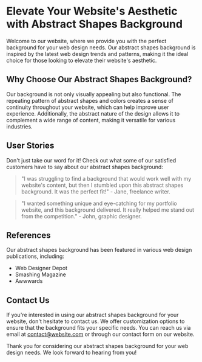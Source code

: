 <!--font:Open Sans-->

# Elevate Your Website's Aesthetic with Abstract Shapes Background

Welcome to our website, where we provide you with the perfect background for your web design needs. Our abstract shapes background is inspired by the latest web design trends and patterns, making it the ideal choice for those looking to elevate their website's aesthetic.

## Why Choose Our Abstract Shapes Background?

Our background is not only visually appealing but also functional. The repeating pattern of abstract shapes and colors creates a sense of continuity throughout your website, which can help improve user experience. Additionally, the abstract nature of the design allows it to complement a wide range of content, making it versatile for various industries.

## User Stories

Don't just take our word for it! Check out what some of our satisfied customers have to say about our abstract shapes background:

> "I was struggling to find a background that would work well with my website's content, but then I stumbled upon this abstract shapes background. It was the perfect fit!" - Jane, freelance writer.

> "I wanted something unique and eye-catching for my portfolio website, and this background delivered. It really helped me stand out from the competition." - John, graphic designer.

## References

Our abstract shapes background has been featured in various web design publications, including:

- Web Designer Depot
- Smashing Magazine
- Awwwards

## Contact Us

If you're interested in using our abstract shapes background for your website, don't hesitate to contact us. We offer customization options to ensure that the background fits your specific needs. You can reach us via email at [contact@website.com](mailto:contact@website.com) or through our contact form on our website.

Thank you for considering our abstract shapes background for your web design needs. We look forward to hearing from you!

<!--

Write me content for website with wallpaper which alt text is:

"A wallpaper with a repeating pattern of abstract shapes and colors, inspired by web design trends and patterns."

The name/title of the page should not be 1:1 copy of the alt text but rather a real content of the website which is using this wallpaper.

- Use markdown format 
- Start with heading
- Heading should be short and concise
- The content should look like a real website 
- The website should not be about the wallpaper, wallpaper is just a related background
- Heading should be contain work "wallpaper" or "background"
- Include real sections like references, contact, user stories, etc. use things relevant to the page purpose.
- Feel free to use structure like headings, bullets, numbering, blockquotes, paragraphs, horizontal lines, etc.
- You can use formatting like bold or _italic_
- You can include UTF-8 emojis
- Links should be only #hash anchors (and you can refer to the document itself)
- Do not include images


---


# Abstract Shapes Wallpaper: Elevate Your Web Design

Welcome to our website, where we provide you with the perfect background for your web design needs. Our abstract shapes wallpaper is inspired by the latest web design trends and patterns, making it the ideal choice for those looking to elevate their website's aesthetic.

## Why Choose Our Abstract Shapes Wallpaper?

Our wallpaper is not only visually appealing but also functional. The repeating pattern of abstract shapes and colors creates a sense of continuity throughout your website, which can help improve user experience. Additionally, the abstract nature of the design allows it to complement a wide range of content, making it versatile for various industries.

## User Stories

Don't just take our word for it! Check out what some of our satisfied customers have to say about our abstract shapes wallpaper:

> "I was struggling to find a background that would work well with my website's content, but then I stumbled upon this abstract shapes wallpaper. It was the perfect fit!" - Jane, freelance writer.

> "I wanted something unique and eye-catching for my portfolio website, and this wallpaper delivered. It really helped me stand out from the competition." - John, graphic designer.

## References

Our abstract shapes wallpaper has been featured in various web design publications, including:

- Web Designer Depot
- Smashing Magazine
- Awwwards

## Contact Us

If you're interested in using our abstract shapes wallpaper for your website, don't hesitate to contact us. We offer customization options to ensure that the wallpaper fits your specific needs. You can reach us via email at [contact@website.com](mailto:contact@website.com) or through our contact form on our website.

Thank you for considering our abstract shapes wallpaper for your web design needs. We look forward to hearing from you!


---


Heading should not include word "wallpaper". The website should not be about the wallpaper itself, wallpaper is just a related background, rewrite whole content.


---


# Elevate Your Website's Aesthetic with Abstract Shapes Background

Welcome to our website, where we provide you with the perfect background for your web design needs. Our abstract shapes background is inspired by the latest web design trends and patterns, making it the ideal choice for those looking to elevate their website's aesthetic.

## Why Choose Our Abstract Shapes Background?

Our background is not only visually appealing but also functional. The repeating pattern of abstract shapes and colors creates a sense of continuity throughout your website, which can help improve user experience. Additionally, the abstract nature of the design allows it to complement a wide range of content, making it versatile for various industries.

## User Stories

Don't just take our word for it! Check out what some of our satisfied customers have to say about our abstract shapes background:

> "I was struggling to find a background that would work well with my website's content, but then I stumbled upon this abstract shapes background. It was the perfect fit!" - Jane, freelance writer.

> "I wanted something unique and eye-catching for my portfolio website, and this background delivered. It really helped me stand out from the competition." - John, graphic designer.

## References

Our abstract shapes background has been featured in various web design publications, including:

- Web Designer Depot
- Smashing Magazine
- Awwwards

## Contact Us

If you're interested in using our abstract shapes background for your website, don't hesitate to contact us. We offer customization options to ensure that the background fits your specific needs. You can reach us via email at [contact@website.com](mailto:contact@website.com) or through our contact form on our website.

Thank you for considering our abstract shapes background for your web design needs. We look forward to hearing from you!

-->
